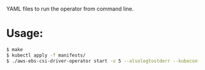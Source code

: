 YAML files to run the operator from command line.

# Usage:

```sh
$ make
$ kubectl apply -f manifests/
$ ./aws-ebs-csi-driver-operator start -v 5 --alsologtostderr --kubeconfig=$KUBECONFIG --namespace openshift-aws-ebs-csi-driver-operator
